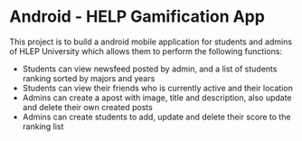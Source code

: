 # Android - HELP Gamification App
This project is to build a android mobile application for students and admins of HLEP University which allows them to perform the following functions:
<ul>
  <li>Students can view newsfeed posted by admin, and a list of students ranking sorted by majors and years</li>
  <li>Students can view their friends who is currently active and their location</li>
  <li>Admins can create a apost with image, title and description, also update and delete their own created posts</li>
  <li>Admins can create students to add, update and delete their score to the ranking list</li>
 </ul>
 
  
